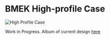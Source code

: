 # BMEK High-profile Case

![High Profile Case](https://i.imgur.com/tkB4Vlj.png)

Work in Progress. Album of current design [here](https://imgur.com/a/1Qes6kL)
